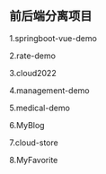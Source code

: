 ## 前后端分离项目

1.springboot-vue-demo

2.rate-demo

3.cloud2022

4.management-demo

5.medical-demo

6.MyBlog

7.cloud-store

8.MyFavorite